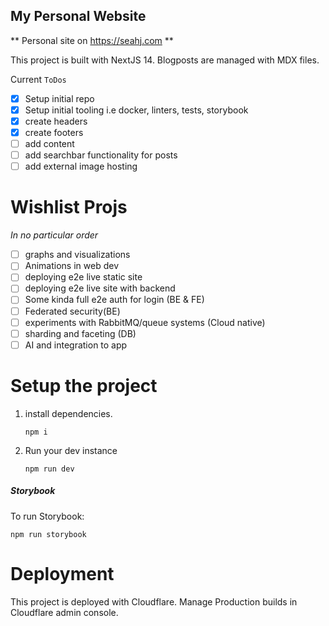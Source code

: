 ## My Personal Website

** Personal site on <https://seahj.com> **

This project is built with NextJS 14.
Blogposts are managed with MDX files.

Current `ToDos`

-  [x] Setup initial repo
-  [x] Setup initial tooling i.e docker, linters, tests, storybook
-  [x] create headers
-  [x] create footers
-  [ ] add content
-  [ ] add searchbar functionality for posts
-  [ ] add external image hosting

# Wishlist Projs

_In no particular order_

-  [ ] graphs and visualizations
-  [ ] Animations in web dev
-  [ ] deploying e2e live static site
-  [ ] deploying e2e live site with backend
-  [ ] Some kinda full e2e auth for login (BE & FE)
-  [ ] Federated security(BE)
-  [ ] experiments with RabbitMQ/queue systems (Cloud native)
-  [ ] sharding and faceting (DB)
-  [ ] AI and integration to app

# Setup the project

1. install dependencies.

   `npm i`

2. Run your dev instance

   `npm run dev`

##### Storybook

To run Storybook:

`npm run storybook`

# Deployment

This project is deployed with Cloudflare.
Manage Production builds in Cloudflare admin console.

